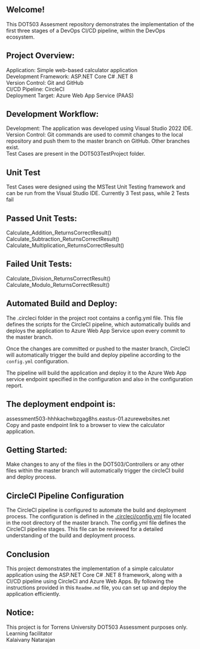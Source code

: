 ## Welcome!
This DOT503 Assesment repository demonstrates the implementation of the first three stages of a DevOps CI/CD pipeline, within the DevOps ecosystem.

## Project Overview:
Application: Simple web-based calculator application  
Development Framework: ASP.NET Core C# .NET 8  
Version Control: Git and GitHub  
CI/CD Pipeline: CircleCI  
Deployment Target: Azure Web App Service (PAAS)  

## Development Workflow:
Development: The application was developed using Visual Studio 2022 IDE.  
Version Control: Git commands are used to commit changes to the local repository and push them to the master branch on GitHub. Other branches exist.  
Test Cases are present in the DOT503TestProject folder.   

## Unit Test
Test Cases were designed using the MSTest Unit Testing framework and can be run from the Visual Studio IDE.
Currently 3 Test pass, while 2 Tests fail

## Passed Unit Tests:
Calculate_Addition_ReturnsCorrectResult()  
Calculate_Subtraction_ReturnsCorrectResult()  
Calculate_Multiplication_ReturnsCorrectResult()  

## Failed Unit Tests:
Calculate_Division_ReturnsCorrectResult()  
Calculate_Modulo_ReturnsCorrectResult()   
        
## Automated Build and Deploy: 
The .circleci folder in the project root contains a config.yml file. This file defines the scripts for the CircleCI pipeline, which automatically builds and deploys the application to Azure Web App Service upon every commit to the master branch.

Once the changes are committed or pushed to the master branch, CircleCI will automatically trigger the build and deploy pipeline according to the `config.yml` configuration.

The pipeline will build the application and deploy it to the Azure Web App service endpoint specified in the configuration and also in the configuration report.

## The deployment endpoint is: 
assessment503-hhhkachwbzgag8hs.eastus-01.azurewebsites.net   
Copy and paste endpoint link to a browser to view the calculator application.

## Getting Started:
Make changes to any of the files in the DOT503/Controllers or any other files within the master branch will automatically trigger the circleCI build and deploy process.

## CircleCI Pipeline Configuration

The CircleCI pipeline is configured to automate the build and deployment process. The configuration is defined in the [.circleci/config.yml](https://github.com/seangabe/DOT503/blob/master/.circleci/config.yml) file located in the root directory of the master branch.
The config.yml file defines the CircleCI pipeline stages. This file can be reviewed for a detailed understanding of the build and deployment process.

## Conclusion
This project demonstrates the implementation of a simple calculator application using the ASP.NET Core C# .NET 8 framework, along with a CI/CD pipeline using CircleCI and Azure Web Apps. By following the instructions provided in this `Readme.md` file, you can set up and deploy the application efficiently.

## Notice:
This project is for Torrens University DOT503 Assessment purposes only.  
Learning facilitator  
Kalaivany Natarajan


